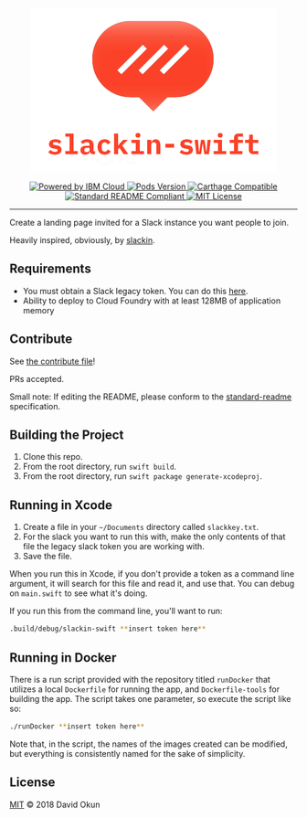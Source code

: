 <p align="center">
	<img src="./Assets/repo-banner.png">
</p>

<p align="center">
    <a href="https://console.bluemix.net">
        <img src="https://img.shields.io/badge/Compatible%20With-IBM%20Cloud-blue.svg" alt="Powered by IBM Cloud">
    </a>
    <a href="http://kitura.io">
	<img src="https://img.shields.io/badge/Built%20With-Kitura-blue.svg" alt="Pods Version">
    </a>
    <a href="https://developer.ibm.com/swift/">
	<img src="https://img.shields.io/badge/platform-swift%204.1-orange.svg" alt="Carthage Compatible">
    </a>
    <a href="https://github.com/RichardLitt/standard-readme">
	<img src="https://img.shields.io/badge/standard--readme-OK-green.svg" alt="Standard README Compliant">
    </a>
    <a href="https://choosealicense.com/licenses/mit/">
        <img src="https://img.shields.io/badge/license-MIT-blue.svg" alt="MIT License">
    </a>
</p>

----------------

Create a landing page invited for a Slack instance you want people to join.

Heavily inspired, obviously, by [slackin](https://github.com/rauchg/slackin).

## Requirements

- You must obtain a Slack legacy token. You can do this [here](https://api.slack.com/custom-integrations/legacy-tokens).
- Ability to deploy to Cloud Foundry with at least 128MB of application memory

## Contribute

See [the contribute file](CONTRIBUTING.md)!

PRs accepted.

Small note: If editing the README, please conform to the [standard-readme](https://github.com/RichardLitt/standard-readme) specification.

## Building the Project

1) Clone this repo.   
2) From the root directory, run `swift build`.   
3) From the root directory, run `swift package generate-xcodeproj`.   

## Running in Xcode

1) Create a file in your `~/Documents` directory called `slackkey.txt`.  
2) For the slack you want to run this with, make the only contents of that file the legacy slack token you are working with.  
3) Save the file.

When you run this in Xcode, if you don't provide a token as a command line argument, it will search for this file and read it, and use that. You can debug on `main.swift` to see what it's doing.

If you run this from the command line, you'll want to run:

```bash
.build/debug/slackin-swift **insert token here**
```

## Running in Docker

There is a run script provided with the repository titled `runDocker` that utilizes a local `Dockerfile` for running the app, and `Dockerfile-tools` for building the app. The script takes one parameter, so execute the script like so:

```bash
./runDocker **insert token here**
```

Note that, in the script, the names of the images created can be modified, but everything is consistently named for the sake of simplicity.

## License

[MIT](LICENSE) © 2018 David Okun
